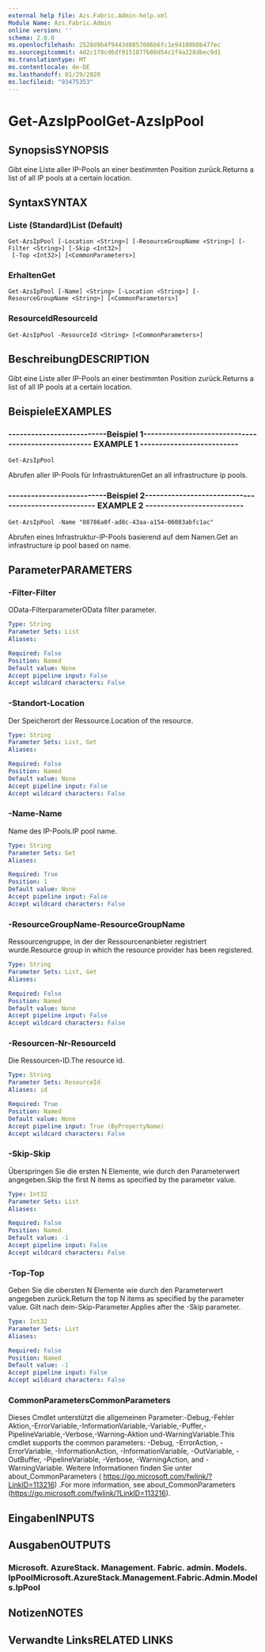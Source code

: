 ```yaml
---
external help file: Azs.Fabric.Admin-help.xml
Module Name: Azs.Fabric.Admin
online version: ''
schema: 2.0.0
ms.openlocfilehash: 2528d9b4f9443d8857006b6fc1e94100b0b477ec
ms.sourcegitcommit: 4d2c178cd6df9151877b08d54c1f4a228dbec9d1
ms.translationtype: MT
ms.contentlocale: de-DE
ms.lasthandoff: 01/29/2020
ms.locfileid: "93475353"
---
```

# <span data-ttu-id="34be9-101">Get-AzsIpPool</span><span class="sxs-lookup"><span data-stu-id="34be9-101">Get-AzsIpPool</span></span>

## <span data-ttu-id="34be9-102">Synopsis</span><span class="sxs-lookup"><span data-stu-id="34be9-102">SYNOPSIS</span></span>
<span data-ttu-id="34be9-103">Gibt eine Liste aller IP-Pools an einer bestimmten Position zurück.</span><span class="sxs-lookup"><span data-stu-id="34be9-103">Returns a list of all IP pools at a certain location.</span></span>

## <span data-ttu-id="34be9-104">Syntax</span><span class="sxs-lookup"><span data-stu-id="34be9-104">SYNTAX</span></span>

### <span data-ttu-id="34be9-105">Liste (Standard)</span><span class="sxs-lookup"><span data-stu-id="34be9-105">List (Default)</span></span>
```
Get-AzsIpPool [-Location <String>] [-ResourceGroupName <String>] [-Filter <String>] [-Skip <Int32>]
 [-Top <Int32>] [<CommonParameters>]
```

### <span data-ttu-id="34be9-106">Erhalten</span><span class="sxs-lookup"><span data-stu-id="34be9-106">Get</span></span>
```
Get-AzsIpPool [-Name] <String> [-Location <String>] [-ResourceGroupName <String>] [<CommonParameters>]
```

### <span data-ttu-id="34be9-107">ResourceId</span><span class="sxs-lookup"><span data-stu-id="34be9-107">ResourceId</span></span>
```
Get-AzsIpPool -ResourceId <String> [<CommonParameters>]
```

## <span data-ttu-id="34be9-108">Beschreibung</span><span class="sxs-lookup"><span data-stu-id="34be9-108">DESCRIPTION</span></span>
<span data-ttu-id="34be9-109">Gibt eine Liste aller IP-Pools an einer bestimmten Position zurück.</span><span class="sxs-lookup"><span data-stu-id="34be9-109">Returns a list of all IP pools at a certain location.</span></span>

## <span data-ttu-id="34be9-110">Beispiele</span><span class="sxs-lookup"><span data-stu-id="34be9-110">EXAMPLES</span></span>

### <span data-ttu-id="34be9-111">--------------------------Beispiel 1--------------------------</span><span class="sxs-lookup"><span data-stu-id="34be9-111">-------------------------- EXAMPLE 1 --------------------------</span></span>
```
Get-AzsIpPool
```

<span data-ttu-id="34be9-112">Abrufen aller IP-Pools für Infrastrukturen</span><span class="sxs-lookup"><span data-stu-id="34be9-112">Get an all infrastructure ip pools.</span></span>

### <span data-ttu-id="34be9-113">--------------------------Beispiel 2--------------------------</span><span class="sxs-lookup"><span data-stu-id="34be9-113">-------------------------- EXAMPLE 2 --------------------------</span></span>
```
Get-AzsIpPool -Name "08786a0f-ad8c-43aa-a154-06083abfc1ac"
```

<span data-ttu-id="34be9-114">Abrufen eines Infrastruktur-IP-Pools basierend auf dem Namen.</span><span class="sxs-lookup"><span data-stu-id="34be9-114">Get an infrastructure ip pool based on name.</span></span>

## <span data-ttu-id="34be9-115">Parameter</span><span class="sxs-lookup"><span data-stu-id="34be9-115">PARAMETERS</span></span>

### <span data-ttu-id="34be9-116">-Filter</span><span class="sxs-lookup"><span data-stu-id="34be9-116">-Filter</span></span>
<span data-ttu-id="34be9-117">OData-Filterparameter</span><span class="sxs-lookup"><span data-stu-id="34be9-117">OData filter parameter.</span></span>

```yaml
Type: String
Parameter Sets: List
Aliases: 

Required: False
Position: Named
Default value: None
Accept pipeline input: False
Accept wildcard characters: False
```

### <span data-ttu-id="34be9-118">-Standort</span><span class="sxs-lookup"><span data-stu-id="34be9-118">-Location</span></span>
<span data-ttu-id="34be9-119">Der Speicherort der Ressource.</span><span class="sxs-lookup"><span data-stu-id="34be9-119">Location of the resource.</span></span>

```yaml
Type: String
Parameter Sets: List, Get
Aliases: 

Required: False
Position: Named
Default value: None
Accept pipeline input: False
Accept wildcard characters: False
```

### <span data-ttu-id="34be9-120">-Name</span><span class="sxs-lookup"><span data-stu-id="34be9-120">-Name</span></span>
<span data-ttu-id="34be9-121">Name des IP-Pools.</span><span class="sxs-lookup"><span data-stu-id="34be9-121">IP pool name.</span></span>

```yaml
Type: String
Parameter Sets: Get
Aliases: 

Required: True
Position: 1
Default value: None
Accept pipeline input: False
Accept wildcard characters: False
```

### <span data-ttu-id="34be9-122">-ResourceGroupName</span><span class="sxs-lookup"><span data-stu-id="34be9-122">-ResourceGroupName</span></span>
<span data-ttu-id="34be9-123">Ressourcengruppe, in der der Ressourcenanbieter registriert wurde.</span><span class="sxs-lookup"><span data-stu-id="34be9-123">Resource group in which the resource provider has been registered.</span></span>

```yaml
Type: String
Parameter Sets: List, Get
Aliases: 

Required: False
Position: Named
Default value: None
Accept pipeline input: False
Accept wildcard characters: False
```

### <span data-ttu-id="34be9-124">-Resourcen-Nr</span><span class="sxs-lookup"><span data-stu-id="34be9-124">-ResourceId</span></span>
<span data-ttu-id="34be9-125">Die Ressourcen-ID.</span><span class="sxs-lookup"><span data-stu-id="34be9-125">The resource id.</span></span>

```yaml
Type: String
Parameter Sets: ResourceId
Aliases: id

Required: True
Position: Named
Default value: None
Accept pipeline input: True (ByPropertyName)
Accept wildcard characters: False
```

### <span data-ttu-id="34be9-126">-Skip</span><span class="sxs-lookup"><span data-stu-id="34be9-126">-Skip</span></span>
<span data-ttu-id="34be9-127">Überspringen Sie die ersten N Elemente, wie durch den Parameterwert angegeben.</span><span class="sxs-lookup"><span data-stu-id="34be9-127">Skip the first N items as specified by the parameter value.</span></span>

```yaml
Type: Int32
Parameter Sets: List
Aliases: 

Required: False
Position: Named
Default value: -1
Accept pipeline input: False
Accept wildcard characters: False
```

### <span data-ttu-id="34be9-128">-Top</span><span class="sxs-lookup"><span data-stu-id="34be9-128">-Top</span></span>
<span data-ttu-id="34be9-129">Geben Sie die obersten N Elemente wie durch den Parameterwert angegeben zurück.</span><span class="sxs-lookup"><span data-stu-id="34be9-129">Return the top N items as specified by the parameter value.</span></span>
<span data-ttu-id="34be9-130">Gilt nach dem-Skip-Parameter.</span><span class="sxs-lookup"><span data-stu-id="34be9-130">Applies after the -Skip parameter.</span></span>

```yaml
Type: Int32
Parameter Sets: List
Aliases: 

Required: False
Position: Named
Default value: -1
Accept pipeline input: False
Accept wildcard characters: False
```

### <span data-ttu-id="34be9-131">CommonParameters</span><span class="sxs-lookup"><span data-stu-id="34be9-131">CommonParameters</span></span>
<span data-ttu-id="34be9-132">Dieses Cmdlet unterstützt die allgemeinen Parameter:-Debug,-Fehler Aktion,-ErrorVariable,-InformationVariable,-Variable,-Puffer,-PipelineVariable,-Verbose,-Warning-Aktion und-WarningVariable.</span><span class="sxs-lookup"><span data-stu-id="34be9-132">This cmdlet supports the common parameters: -Debug, -ErrorAction, -ErrorVariable, -InformationAction, -InformationVariable, -OutVariable, -OutBuffer, -PipelineVariable, -Verbose, -WarningAction, and -WarningVariable.</span></span> <span data-ttu-id="34be9-133">Weitere Informationen finden Sie unter about_CommonParameters ( https://go.microsoft.com/fwlink/?LinkID=113216) .</span><span class="sxs-lookup"><span data-stu-id="34be9-133">For more information, see about_CommonParameters (https://go.microsoft.com/fwlink/?LinkID=113216).</span></span>

## <span data-ttu-id="34be9-134">Eingaben</span><span class="sxs-lookup"><span data-stu-id="34be9-134">INPUTS</span></span>

## <span data-ttu-id="34be9-135">Ausgaben</span><span class="sxs-lookup"><span data-stu-id="34be9-135">OUTPUTS</span></span>

### <span data-ttu-id="34be9-136">Microsoft. AzureStack. Management. Fabric. admin. Models. IpPool</span><span class="sxs-lookup"><span data-stu-id="34be9-136">Microsoft.AzureStack.Management.Fabric.Admin.Models.IpPool</span></span>

## <span data-ttu-id="34be9-137">Notizen</span><span class="sxs-lookup"><span data-stu-id="34be9-137">NOTES</span></span>

## <span data-ttu-id="34be9-138">Verwandte Links</span><span class="sxs-lookup"><span data-stu-id="34be9-138">RELATED LINKS</span></span>

